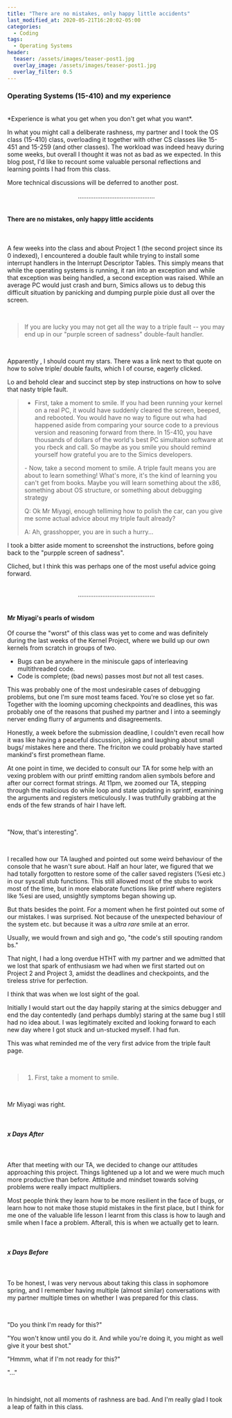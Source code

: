 ```yaml
---
title: "There are no mistakes, only happy little accidents"
last_modified_at: 2020-05-21T16:20:02-05:00
categories:
  - Coding
tags:
  - Operating Systems
header:
  teaser: /assets/images/teaser-post1.jpg
  overlay_image: /assets/images/teaser-post1.jpg
  overlay_filter: 0.5
---
```


### Operating Systems (15-410) and my experience 

<br>
*Experience is what you get when you don't get what you want*.
<br>

In what you might call a deliberate rashness, my partner and I took the OS class (15-410) class, overloading it together with other CS classes like 15-451 and 15-259 (and other classes). The workload was indeed heavy during some weeks, but overall I thought it was not as bad as we expected. In this blog post, I'd like to recount some valuable personal reflections and learning points I had from this class.

More technical discussions will be deferred to another post.

<center>............................................</center>


<br>

#### There are no mistakes, only happy little accidents

<br>

A few weeks into the class and about Project 1 (the second project since its 0 indexed), I encountered a double fault while trying to install some interrupt handlers in the Interrupt Descriptor Tables. This simply means that while the operating systems is running, it ran into an exception and while that exception was being handled, a second exception was raised. While an average PC would just crash and burn, Simics allows us to debug this difficult situation by panicking and dumping purple pixie dust all over the screen.


<br/>

> If you are lucky you may not get all the way to a triple fault -- you may end up in our "purple screen of sadness" double-fault handler. 

<br>


Apparently , I should count my stars. There was a link next to that quote on how to solve triple/ double faults, which I of course, eagerly clicked. 

Lo and behold clear and succinct step by step instructions on how to solve that nasty triple fault.


>- First, take a moment to smile. If you had been running your kernel on a real PC, it would have suddenly cleared the screen, beeped, and rebooted. You would have no way to figure out wha had happened aside from comparing your source code to a previous version and reasoning forward from there. In 15-410, you have thousands of dollars of the world's best PC simultaion software at you rbeck and call. So maybe as you smile you should remind yourself how grateful you are to the Simics developers. 
> <p></p> 
>-  Now, take a second moment to smile. A triple fault means you are about to learn something! What's more, it's the kind of learning you can't get from books. Maybe you will learn something about the x86, something about OS structure, or something about debugging strategy 
> <p></p> 
>Q: Ok Mr Miyagi, enough telliming how to polish the car, can you give me some actual advice about my triple fault already?
> <p></p>
>A: Ah, grasshopper, you are in such a hurry...
><br>

I took a bitter aside moment to screenshot the instructions, before going back to the "purpple screen of sadness". 

Cliched, but I think this was perhaps one of the most useful advice going forward.


<br>

<center>............................................</center>

<br>

#### Mr Miyagi's pearls of wisdom

Of course the "worst" of this class was yet to come and was definitely during the last weeks of the Kernel Project, where we build up our own kernels from scratch in groups of two. 

- Bugs can be anywhere in the miniscule gaps of interleaving multithreaded code.
- Code is complete; (bad news) passes most *but* not all test cases. 

This was probably one of the most undesirable cases of debugging problems, but one I'm sure most teams faced. You're so close yet so far. Together with the looming upcoming checkpoints and deadlines, this was probably one of the reasons that pushed my partner and I into a seemingly nerver ending flurry of arguments and disagreements. 

Honestly, a week before the submission deadline, I couldn't even recall how it was like having a peaceful discussion, joking and laughing about small bugs/ mistakes here and there. The friciton we could probably have started mankind's first promethean flame. 

At one point in time, we decided to consult our TA for some help with an vexing problem with our printf emitting random alien symbols before and after our correct format strings. At 11pm, we zoomed our TA, stepping through the malicious do while loop and state updating in sprintf, examining the arguments and registers meticulously. I was truthfully grabbing at the ends of the few strands of hair I have left.


<br>

"Now, that's interesting".

<br>


I recalled how our TA laughed and pointed out some weird behaviour of the console that he wasn't sure about. Half an hour later, we figured that we had totally forgotten to restore some of the caller saved registers (%esi etc.) in our syscall stub functions.  This still allowed most of the stubs to work most of the time, but in more elaborate functions like printf where registers like %esi are used, unsightly symptoms began showing up.

But thats besides the point. For a moment when he first pointed out some of our mistakes. I was surprised. Not because of the unexpected behaviour of the system etc. but because it was a *ultra rare* smile at an error.  

Usually, we would frown and sigh and go,  "the code's still spouting random bs."

That night, I had a long overdue HTHT with my partner and we admitted that we lost that spark of enthusiasm we had when we first started out on Project 2 and Project 3, amidst the deadlines and checkpoints, and the tireless strive for perfection. 

I think that was when we lost sight of the goal. 

Initially I would start out the day happily staring at the simics debugger and end the day contentedly (and perhaps dumbly) staring at the same bug I still had no idea about. I was legitimately excited and looking forward to each new day where I got stuck and un-stucked myself. I had fun. 


This was what reminded me of the very first advice from the triple fault page.

<br>

>1. First, take a moment to smile.

<br>

Mr Miyagi was right.

<br>

##### x Days After
<br>

After that meeting with our TA, we decided to change our attitudes approaching this project. Things lightened up a lot and we were much much more productive than before. Attitude and mindset towards solving problems were really impact multipliers. 

Most people think they learn how to be more resilient in the face of bugs, or learn how to not make those stupid mistakes in the first place, but I think for me one of the valuable life lesson I learnt from this class is how to laugh and smile when I face a problem. Afterall, this is when we actually get to learn. 

<br>

##### x Days Before 
<br>

To be honest, I was very nervous about taking this class in sophomore spring, and I remember having multiple (almost similar) conversations with my partner multiple times on whether I was prepared for this class.

<br>

"Do you think I'm ready for this?"

"You won't know until you do it. And while you're doing it, you might as well give it your best shot."

"Hmmm, what if I'm not ready for this?"

"..."

<br> 

In hindsight, not all moments of rashness are bad. And I'm really glad I took a leap of faith in this class. 

